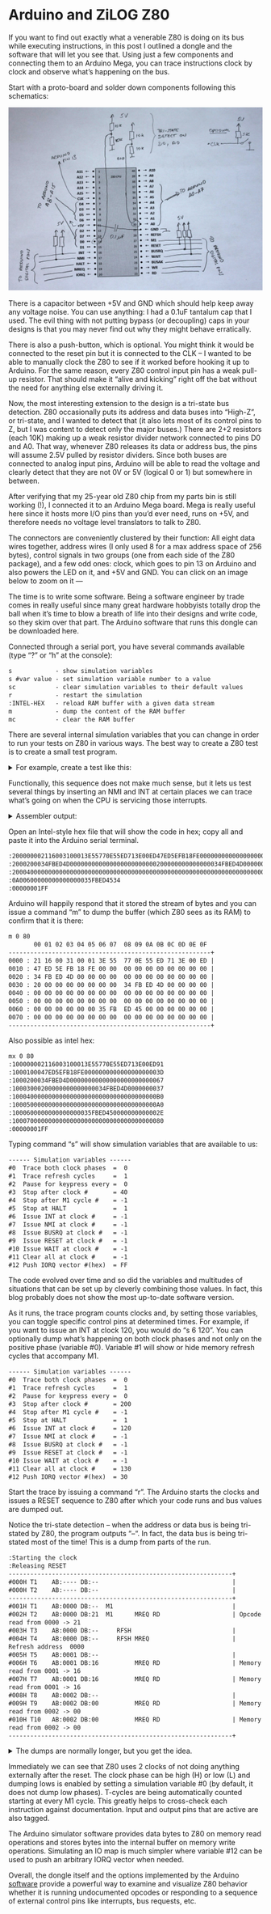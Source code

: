 # Arduino and ZiLOG Z80

If you want to find out exactly what a venerable Z80 is doing on its bus
while executing instructions, in this post I outlined a dongle and the software
that will let you see that. Using just a few components and connecting them
to an Arduino Mega, you can trace instructions clock by clock and observe what’s
happening on the bus.

Start with a proto-board and solder down components following this schematics:

![Arduino + Z80 "schematics"](arduino-z80-schematics.jpg)

There is a capacitor between +5V and GND which should help keep away any voltage noise.
You can use anything: I had a 0.1uF tantalum cap that I used. The evil thing with not
putting bypass (or decoupling) caps in your designs is that you may never find out
why they might behave erratically.

There is also a push-button, which is optional. You might think it would be connected
to the reset pin but it is connected to the CLK – I wanted to be able to manually
clock the Z80 to see if it worked before hooking it up to Arduino. For the same reason,
every Z80 control input pin has a weak pull-up resistor. That should make it “alive and
kicking” right off the bat without the need for anything else externally driving it.

Now, the most interesting extension to the design is a tri-state bus detection.
Z80 occasionally puts its address and data buses into “High-Z”, or tri-state,
and I wanted to detect that (it also lets most of its control pins to Z,
but I was content to detect only the major buses.) There are 2+2 resistors
(each 10K) making up a weak resistor divider network connected to pins D0 and A0.
That way, whenever Z80 releases its data or address bus, the pins will assume 2.5V
pulled by resistor dividers. Since both buses are connected to analog input pins,
Arduino will be able to read the voltage and clearly detect that they are not
0V or 5V (logical 0 or 1) but somewhere in between.

After verifying that my 25-year old Z80 chip from my parts bin is still working (!),
I connected it to an Arduino Mega board. Mega is really useful here since it hosts
more I/O pins than you’d ever need, runs on +5V, and therefore needs no voltage
level translators to talk to Z80.

The connectors are conveniently clustered by their function: All eight data wires together,
address wires (I only used 8 for a max address space of 256 bytes), control signals
in two groups (one from each side of the Z80 package), and a few odd ones: clock,
which goes to pin 13 on Arduino and also powers the LED on it, and +5V and GND.
You can click on an image below to zoom on it —

The time is to write some software. Being a software engineer by trade comes in really useful
since many great hardware hobbyists totally drop the ball when it’s time to blow a breath of
life into their designs and write code, so they skim over that part. The Arduino software
that runs this dongle can be downloaded here.

Connected through a serial port, you have several commands available (type “?” or “h”
at the console):

```
s            - show simulation variables
s #var value - set simulation variable number to a value
sc           - clear simulation variables to their default values
r            - restart the simulation
:INTEL-HEX   - reload RAM buffer with a given data stream
m            - dump the content of the RAM buffer
mc           - clear the RAM buffer
```

There are several internal simulation variables that you can change in order to run your tests
on Z80 in various ways. The best way to create a Z80 test is to create a small test program.

<details>
<summary>For example, create a test like this:</summary>

```
; test for IM2
stack   equ $100
        ld hl, counter
        ld sp, stack
        ld a,$55
        ld (hl),a
        ld c,$55
        out (c),0
        ld a,im2vector >> 8
        ld i,a ; high part of int vector
        im 2
        ei
        jr $ ; wait for interrupt

counter
        defs 1

        org $20 ; int routine
im2routine
        inc (hl)
        ei
        reti


        org $30 ; int vector
im2vector
        defw im2routine

        org $38 ; RST38 / IM 1 routine
        inc (hl)
        ei
        reti

        org $66 ; NMI routine
        dec (hl)
        ei
        retn
```
</details>

Functionally, this sequence does not make much sense, but it lets us test several things
by inserting an NMI and INT at certain places we can trace what’s going on
when the CPU is servicing those interrupts.

<details>
<summary>Assembler output:</summary>

```
                        ; test for IM2
                        stack   equ $100
0000    21 00 00                ld hl, counter
0003    31 00 01                ld sp, stack
0006    3E 55                   ld a,$55
0008    77                      ld (hl),a
0009    0E 55                   ld c,$55
000B    ED 71                   out (c),0
000D    3E 00                   ld a,im2vector >> 8
000F    ED 47                   ld i,a ; high part of int vector
0011    ED 5E                   im 2
0013    FB                      ei
0014    18 FE                   jr $ ; wait for interrupt

0001 <- 16 00
                        counter
0016    00                      defs 1

0017    00 00 00 00             org $20 ; int routine
001B    00 00 00 00
001F    00
                        im2routine
0020    34                      inc (hl)
0021    FB                      ei
0022    ED 4D                   reti


0024    00 00 00 00             org $30 ; int vector
0028    00 00 00 00
002C    00 00 00 00
000E <- 00
                        im2vector
0030    20 00                   defw im2routine

0032    00 00 00 00             org $38 ; RST38 / IM 1 routine
0036    00 00
0038    34                      inc (hl)
0039    FB                      ei
003A    ED 4D                   reti

003C    00 00 00 00             org $66 ; NMI routine
0040    00 00 00 00
0044    00 00 00 00
0048    00 00 00 00
004C    00 00 00 00
0050    00 00 00 00
0054    00 00 00 00
0058    00 00 00 00
005C    00 00 00 00
0060    00 00 00 00
0064    00 00
0066    35                      dec (hl)
0067    FB                      ei
0068    ED 45                   retn

0020                    IM2ROUTINE
0016                    COUNTER
0030                    IM2VECTOR
0100                    STACK

Using RAM range [0x0000...0x0069]
```
</details>

Open an Intel-style hex file
that will show the code in hex; copy all and paste it into the Arduino serial terminal.

```
:200000002116003100013E55770E55ED713E00ED47ED5EFB18FE00000000000000000000DE
:2000200034FBED4D000000000000000000000000200000000000000034FBED4D00000000CE
:200040000000000000000000000000000000000000000000000000000000000000000000A0
:0A00600000000000000035FBED4534
:00000001FF
```

Arduino will happily respond that it stored the stream of bytes and you can issue a command “m”
to dump the buffer (which Z80 sees as its RAM) to confirm that it is there:

```
m 0 80
       00 01 02 03 04 05 06 07  08 09 0A 0B 0C 0D 0E 0F
--------------------------------------------------------+
0000 : 21 16 00 31 00 01 3E 55  77 0E 55 ED 71 3E 00 ED |
0010 : 47 ED 5E FB 18 FE 00 00  00 00 00 00 00 00 00 00 |
0020 : 34 FB ED 4D 00 00 00 00  00 00 00 00 00 00 00 00 |
0030 : 20 00 00 00 00 00 00 00  34 FB ED 4D 00 00 00 00 |
0040 : 00 00 00 00 00 00 00 00  00 00 00 00 00 00 00 00 |
0050 : 00 00 00 00 00 00 00 00  00 00 00 00 00 00 00 00 |
0060 : 00 00 00 00 00 00 35 FB  ED 45 00 00 00 00 00 00 |
0070 : 00 00 00 00 00 00 00 00  00 00 00 00 00 00 00 00 |
--------------------------------------------------------+
```

Also possible as intel hex:

```
mx 0 80
:100000002116003100013E55770E55ED713E00ED91
:1000100047ED5EFB18FE000000000000000000003D
:1000200034FBED4D00000000000000000000000067
:10003000200000000000000034FBED4D0000000037
:1000400000000000000000000000000000000000B0
:1000500000000000000000000000000000000000A0
:1000600000000000000035FBED450000000000002E
:100070000000000000000000000000000000000080
:00000001FF
```

Typing command “s” will show simulation variables that are available to us:

```
------ Simulation variables ------
#0  Trace both clock phases  =  0
#1  Trace refresh cycles     =  1
#2  Pause for keypress every =  0
#3  Stop after clock #       = 40
#4  Stop after M1 cycle #    = -1
#5  Stop at HALT             =  1
#6  Issue INT at clock #     = -1
#7  Issue NMI at clock #     = -1
#8  Issue BUSRQ at clock #   = -1
#9  Issue RESET at clock #   = -1
#10 Issue WAIT at clock #    = -1
#11 Clear all at clock #     = -1
#12 Push IORQ vector #(hex)  = FF
```

The code evolved over time and so did the variables and multitudes of situations that can
be set up by cleverly combining those values. In fact, this blog probably does not show
the most up-to-date software version.

As it runs, the trace program counts clocks and, by setting those variables, you can toggle
specific control pins at determined times. For example, if you want to issue an INT at clock 120,
you would do “s 6 120”. You can optionally dump what’s happening on both clock phases and not
only on the positive phase (variable #0). Variable #1 will show or hide memory refresh cycles
that accompany M1.

```
------ Simulation variables ------
#0  Trace both clock phases  =  0
#1  Trace refresh cycles     =  1
#2  Pause for keypress every =  0
#3  Stop after clock #       = 200
#4  Stop after M1 cycle #    = -1
#5  Stop at HALT             =  1
#6  Issue INT at clock #     = 120
#7  Issue NMI at clock #     = -1
#8  Issue BUSRQ at clock #   = -1
#9  Issue RESET at clock #   = -1
#10 Issue WAIT at clock #    = -1
#11 Clear all at clock #     = 130
#12 Push IORQ vector #(hex)  = 30
```

Start the trace by issuing a command “r”. The Arduino starts the clocks and issues a RESET
sequence to Z80 after which your code runs and bus values are dumped out.

Notice the tri-state detection – when the address or data bus is being tri-stated by Z80,
the program outputs “–“. In fact, the data bus is being tri-stated most of the time!
This is a dump from parts of the run.

```
:Starting the clock
:Releasing RESET
--------------------------------------------------------------+
#000H T1    AB:---- DB:--                                     |
#000H T2    AB:---- DB:--                                     |
--------------------------------------------------------------+
#001H T1    AB:0000 DB:--  M1                                 |
#002H T2    AB:0000 DB:21  M1      MREQ RD                    | Opcode read from 0000 -> 21
#003H T3    AB:0000 DB:--     RFSH                            |
#004H T4    AB:0000 DB:--     RFSH MREQ                       | Refresh address  0000
#005H T5    AB:0001 DB:--                                     |
#006H T6    AB:0001 DB:16          MREQ RD                    | Memory read from 0001 -> 16
#007H T7    AB:0001 DB:16          MREQ RD                    | Memory read from 0001 -> 16
#008H T8    AB:0002 DB:--                                     |
#009H T9    AB:0002 DB:00          MREQ RD                    | Memory read from 0002 -> 00
#010H T10   AB:0002 DB:00          MREQ RD                    | Memory read from 0002 -> 00
--------------------------------------------------------------+
```

<details>
<summary>The dumps are normally longer, but you get the idea.</summary>

```
:Starting the clock
:Releasing RESET
--------------------------------------------------------------+
#000H T1    AB:---- DB:--                                     |
#000H T2    AB:---- DB:--                                     |
--------------------------------------------------------------+
#001H T1    AB:0000 DB:--  M1                                 |
#002H T2    AB:0000 DB:21  M1      MREQ RD                    | Opcode read from 0000 -> 21
#003H T3    AB:0000 DB:--     RFSH                            |
#004H T4    AB:0000 DB:--     RFSH MREQ                       | Refresh address  0000
#005H T5    AB:0001 DB:--                                     |
#006H T6    AB:0001 DB:16          MREQ RD                    | Memory read from 0001 -> 16
#007H T7    AB:0001 DB:16          MREQ RD                    | Memory read from 0001 -> 16
#008H T8    AB:0002 DB:--                                     |
#009H T9    AB:0002 DB:00          MREQ RD                    | Memory read from 0002 -> 00
#010H T10   AB:0002 DB:00          MREQ RD                    | Memory read from 0002 -> 00
--------------------------------------------------------------+
#011H T1    AB:0003 DB:--  M1                                 |
#012H T2    AB:0003 DB:31  M1      MREQ RD                    | Opcode read from 0003 -> 31
#013H T3    AB:0001 DB:--     RFSH                            |
#014H T4    AB:0001 DB:--     RFSH MREQ                       | Refresh address  0001
#015H T5    AB:0004 DB:--                                     |
#016H T6    AB:0004 DB:00          MREQ RD                    | Memory read from 0004 -> 00
#017H T7    AB:0004 DB:00          MREQ RD                    | Memory read from 0004 -> 00
#018H T8    AB:0005 DB:--                                     |
#019H T9    AB:0005 DB:01          MREQ RD                    | Memory read from 0005 -> 01
#020H T10   AB:0005 DB:01          MREQ RD                    | Memory read from 0005 -> 01
--------------------------------------------------------------+
#021H T1    AB:0006 DB:--  M1                                 |
#022H T2    AB:0006 DB:3E  M1      MREQ RD                    | Opcode read from 0006 -> 3E
#023H T3    AB:0002 DB:--     RFSH                            |
#024H T4    AB:0002 DB:--     RFSH MREQ                       | Refresh address  0002
#025H T5    AB:0007 DB:--                                     |
#026H T6    AB:0007 DB:55          MREQ RD                    | Memory read from 0007 -> 55
#027H T7    AB:0007 DB:55          MREQ RD                    | Memory read from 0007 -> 55
--------------------------------------------------------------+
#028H T1    AB:0008 DB:--  M1                                 |
#029H T2    AB:0008 DB:77  M1      MREQ RD                    | Opcode read from 0008 -> 77
#030H T3    AB:0003 DB:--     RFSH                            |
#031H T4    AB:0003 DB:--     RFSH MREQ                       | Refresh address  0003
#032H T5    AB:0016 DB:--                                     |
#033H T6    AB:0016 DB:55          MREQ                       |
#034H T7    AB:0016 DB:55          MREQ    WR                 | Memory write to  0016 <- 55
--------------------------------------------------------------+
#035H T1    AB:0009 DB:--  M1                                 |
#036H T2    AB:0009 DB:0E  M1      MREQ RD                    | Opcode read from 0009 -> 0E
#037H T3    AB:0004 DB:--     RFSH                            |
#038H T4    AB:0004 DB:--     RFSH MREQ                       | Refresh address  0004
#039H T5    AB:000A DB:--                                     |
#040H T6    AB:000A DB:55          MREQ RD                    | Memory read from 000A -> 55
#041H T7    AB:000A DB:55          MREQ RD                    | Memory read from 000A -> 55
--------------------------------------------------------------+
#042H T1    AB:000B DB:--  M1                                 |
#043H T2    AB:000B DB:ED  M1      MREQ RD                    | Opcode read from 000B -> ED
#044H T3    AB:0005 DB:--     RFSH                            |
#045H T4    AB:0005 DB:--     RFSH MREQ                       | Refresh address  0005
--------------------------------------------------------------+
#046H T1    AB:000C DB:--  M1                                 |
#047H T2    AB:000C DB:71  M1      MREQ RD                    | Opcode read from 000C -> 71
#048H T3    AB:0006 DB:--     RFSH                            |
#049H T4    AB:0006 DB:--     RFSH MREQ                       | Refresh address  0006
#050H T5    AB:0055 DB:--                                     |
#051H T6    AB:0055 DB:00                  WR IORQ            | I/O write to 0055 <- 00
#052H T7    AB:0055 DB:00                  WR IORQ            | I/O write to 0055 <- 00
#053H T8    AB:0055 DB:00                  WR IORQ            | I/O write to 0055 <- 00
--------------------------------------------------------------+
#054H T1    AB:000D DB:--  M1                                 |
#055H T2    AB:000D DB:3E  M1      MREQ RD                    | Opcode read from 000D -> 3E
#056H T3    AB:0007 DB:--     RFSH                            |
#057H T4    AB:0007 DB:--     RFSH MREQ                       | Refresh address  0007
#058H T5    AB:000E DB:--                                     |
#059H T6    AB:000E DB:00          MREQ RD                    | Memory read from 000E -> 00
#060H T7    AB:000E DB:00          MREQ RD                    | Memory read from 000E -> 00
--------------------------------------------------------------+
#061H T1    AB:000F DB:--  M1                                 |
#062H T2    AB:000F DB:ED  M1      MREQ RD                    | Opcode read from 000F -> ED
#063H T3    AB:0008 DB:--     RFSH                            |
#064H T4    AB:0008 DB:--     RFSH MREQ                       | Refresh address  0008
--------------------------------------------------------------+
#065H T1    AB:0010 DB:--  M1                                 |
#066H T2    AB:0010 DB:47  M1      MREQ RD                    | Opcode read from 0010 -> 47
#067H T3    AB:0009 DB:--     RFSH                            |
#068H T4    AB:0009 DB:--     RFSH MREQ                       | Refresh address  0009
#069H T5    AB:0009 DB:--                                     |
--------------------------------------------------------------+
#070H T1    AB:0011 DB:--  M1                                 |
#071H T2    AB:0011 DB:ED  M1      MREQ RD                    | Opcode read from 0011 -> ED
#072H T3    AB:000A DB:--     RFSH                            |
#073H T4    AB:000A DB:--     RFSH MREQ                       | Refresh address  000A
--------------------------------------------------------------+
#074H T1    AB:0012 DB:--  M1                                 |
#075H T2    AB:0012 DB:5E  M1      MREQ RD                    | Opcode read from 0012 -> 5E
#076H T3    AB:000B DB:--     RFSH                            |
#077H T4    AB:000B DB:--     RFSH MREQ                       | Refresh address  000B
--------------------------------------------------------------+
#078H T1    AB:0013 DB:--  M1                                 |
#079H T2    AB:0013 DB:FB  M1      MREQ RD                    | Opcode read from 0013 -> FB
#080H T3    AB:000C DB:--     RFSH                            |
#081H T4    AB:000C DB:--     RFSH MREQ                       | Refresh address  000C
--------------------------------------------------------------+
#082H T1    AB:0014 DB:--  M1                                 |
#083H T2    AB:0014 DB:18  M1      MREQ RD                    | Opcode read from 0014 -> 18
#084H T3    AB:000D DB:--     RFSH                            |
#085H T4    AB:000D DB:--     RFSH MREQ                       | Refresh address  000D
#086H T5    AB:0015 DB:--                                     |
#087H T6    AB:0015 DB:FE          MREQ RD                    | Memory read from 0015 -> FE
#088H T7    AB:0015 DB:FE          MREQ RD                    | Memory read from 0015 -> FE
#089H T8    AB:0015 DB:--                                     |
#090H T9    AB:0015 DB:--                                     |
#091H T10   AB:0015 DB:--                                     |
#092H T11   AB:0015 DB:--                                     |
#093H T12   AB:0015 DB:--                                     |
--------------------------------------------------------------+
#094H T1    AB:0014 DB:--  M1                                 |
#095H T2    AB:0014 DB:18  M1      MREQ RD                    | Opcode read from 0014 -> 18
#096H T3    AB:000E DB:--     RFSH                            |
#097H T4    AB:000E DB:--     RFSH MREQ                       | Refresh address  000E
#098H T5    AB:0015 DB:--                                     |
#099H T6    AB:0015 DB:FE          MREQ RD                    | Memory read from 0015 -> FE
#100H T7    AB:0015 DB:FE          MREQ RD                    | Memory read from 0015 -> FE
#101H T8    AB:0015 DB:--                                     |
#102H T9    AB:0015 DB:--                                     |
#103H T10   AB:0015 DB:--                                     |
#104H T11   AB:0015 DB:--                                     |
#105H T12   AB:0015 DB:--                                     |
--------------------------------------------------------------+
#106H T1    AB:0014 DB:--  M1                                 |
#107H T2    AB:0014 DB:18  M1      MREQ RD                    | Opcode read from 0014 -> 18
#108H T3    AB:000F DB:--     RFSH                            |
#109H T4    AB:000F DB:--     RFSH MREQ                       | Refresh address  000F
#110H T5    AB:0015 DB:--                                     |
#111H T6    AB:0015 DB:FE          MREQ RD                    | Memory read from 0015 -> FE
#112H T7    AB:0015 DB:FE          MREQ RD                    | Memory read from 0015 -> FE
#113H T8    AB:0015 DB:--                                     |
#114H T9    AB:0015 DB:--                                     |
#115H T10   AB:0015 DB:--                                     |
#116H T11   AB:0015 DB:--                                     |
#117H T12   AB:0015 DB:--                                     |
--------------------------------------------------------------+
#118H T1    AB:0014 DB:--  M1                                 |
#119H T2    AB:0014 DB:18  M1      MREQ RD                    | Opcode read from 0014 -> 18
#120H T3    AB:0010 DB:--     RFSH                            |
#121H T4    AB:0010 DB:--     RFSH MREQ                       |[INT] Refresh address  0010
#122H T5    AB:0015 DB:--                                     |[INT]
#123H T6    AB:0015 DB:FE          MREQ RD                    |[INT] Memory read from 0015 -> FE
#124H T7    AB:0015 DB:FE          MREQ RD                    |[INT] Memory read from 0015 -> FE
#125H T8    AB:0015 DB:--                                     |[INT]
#126H T9    AB:0015 DB:--                                     |[INT]
#127H T10   AB:0015 DB:--                                     |[INT]
#128H T11   AB:0015 DB:--                                     |[INT]
#129H T12   AB:0015 DB:--                                     |[INT]
--------------------------------------------------------------+
#130H T1    AB:0014 DB:--  M1                                 |[INT]
#131H T2    AB:0014 DB:--  M1                                 |
#132H T3    AB:0014 DB:--  M1                                 |
#133H T4    AB:0014 DB:30  M1                 IORQ            | Pushing vector 30
#134H T5    AB:0011 DB:--     RFSH                            |
#135H T6    AB:0011 DB:--     RFSH MREQ                       | Refresh address  0011
#136H T7    AB:0011 DB:--                                     |
#137H T8    AB:00FF DB:--                                     |
#138H T9    AB:00FF DB:00          MREQ                       |
#139H T10   AB:00FF DB:00          MREQ    WR                 | Memory write to  00FF <- 00
#140H T11   AB:00FE DB:--                                     |
#141H T12   AB:00FE DB:14          MREQ                       |
#142H T13   AB:00FE DB:14          MREQ    WR                 | Memory write to  00FE <- 14
#143H T14   AB:0030 DB:--                                     |
#144H T15   AB:0030 DB:20          MREQ RD                    | Memory read from 0030 -> 20
#145H T16   AB:0030 DB:20          MREQ RD                    | Memory read from 0030 -> 20
#146H T17   AB:0031 DB:--                                     |
#147H T18   AB:0031 DB:00          MREQ RD                    | Memory read from 0031 -> 00
#148H T19   AB:0031 DB:00          MREQ RD                    | Memory read from 0031 -> 00
--------------------------------------------------------------+
#149H T1    AB:0020 DB:--  M1                                 |
#150H T2    AB:0020 DB:34  M1      MREQ RD                    | Opcode read from 0020 -> 34
#151H T3    AB:0012 DB:--     RFSH                            |
#152H T4    AB:0012 DB:--     RFSH MREQ                       | Refresh address  0012
#153H T5    AB:0016 DB:--                                     |
#154H T6    AB:0016 DB:55          MREQ RD                    | Memory read from 0016 -> 55
#155H T7    AB:0016 DB:55          MREQ RD                    | Memory read from 0016 -> 55
#156H T8    AB:0016 DB:--                                     |
#157H T9    AB:0016 DB:--                                     |
#158H T10   AB:0016 DB:56          MREQ                       |
#159H T11   AB:0016 DB:56          MREQ    WR                 | Memory write to  0016 <- 56
--------------------------------------------------------------+
#160H T1    AB:0021 DB:--  M1                                 |
#161H T2    AB:0021 DB:FB  M1      MREQ RD                    | Opcode read from 0021 -> FB
#162H T3    AB:0013 DB:--     RFSH                            |
#163H T4    AB:0013 DB:--     RFSH MREQ                       | Refresh address  0013
--------------------------------------------------------------+
#164H T1    AB:0022 DB:--  M1                                 |
#165H T2    AB:0022 DB:ED  M1      MREQ RD                    | Opcode read from 0022 -> ED
#166H T3    AB:0014 DB:--     RFSH                            |
#167H T4    AB:0014 DB:--     RFSH MREQ                       | Refresh address  0014
--------------------------------------------------------------+
#168H T1    AB:0023 DB:--  M1                                 |
#169H T2    AB:0023 DB:4D  M1      MREQ RD                    | Opcode read from 0023 -> 4D
#170H T3    AB:0015 DB:--     RFSH                            |
#171H T4    AB:0015 DB:--     RFSH MREQ                       | Refresh address  0015
#172H T5    AB:00FE DB:--                                     |
#173H T6    AB:00FE DB:14          MREQ RD                    | Memory read from 00FE -> 14
#174H T7    AB:00FE DB:14          MREQ RD                    | Memory read from 00FE -> 14
#175H T8    AB:00FF DB:--                                     |
#176H T9    AB:00FF DB:00          MREQ RD                    | Memory read from 00FF -> 00
#177H T10   AB:00FF DB:00          MREQ RD                    | Memory read from 00FF -> 00
--------------------------------------------------------------+
#178H T1    AB:0014 DB:--  M1                                 |
#179H T2    AB:0014 DB:18  M1      MREQ RD                    | Opcode read from 0014 -> 18
#180H T3    AB:0016 DB:--     RFSH                            |
#181H T4    AB:0016 DB:--     RFSH MREQ                       | Refresh address  0016
#182H T5    AB:0015 DB:--                                     |
#183H T6    AB:0015 DB:FE          MREQ RD                    | Memory read from 0015 -> FE
#184H T7    AB:0015 DB:FE          MREQ RD                    | Memory read from 0015 -> FE
#185H T8    AB:0015 DB:--                                     |
#186H T9    AB:0015 DB:--                                     |
#187H T10   AB:0015 DB:--                                     |
#188H T11   AB:0015 DB:--                                     |
#189H T12   AB:0015 DB:--                                     |
--------------------------------------------------------------+
#190H T1    AB:0014 DB:--  M1                                 |
#191H T2    AB:0014 DB:18  M1      MREQ RD                    | Opcode read from 0014 -> 18
#192H T3    AB:0017 DB:--     RFSH                            |
#193H T4    AB:0017 DB:--     RFSH MREQ                       | Refresh address  0017
#194H T5    AB:0015 DB:--                                     |
#195H T6    AB:0015 DB:FE          MREQ RD                    | Memory read from 0015 -> FE
#196H T7    AB:0015 DB:FE          MREQ RD                    | Memory read from 0015 -> FE
#197H T8    AB:0015 DB:--                                     |
#198H T9    AB:0015 DB:--                                     |
#199H T10   AB:0015 DB:--                                     |
#200H T11   AB:0015 DB:--                                     |
--------------------------------------------------------------+
:Simulation stopped: 200 clocks reached
```
</details>

Immediately we can see that Z80 uses 2 clocks of not doing anything externally after the reset.
The clock phase can be high (H) or low (L) and dumping lows is enabled by setting a simulation
variable #0 (by default, it does not dump low phases). T-cycles are being automatically counted
starting at every M1 cycle. This greatly helps to cross-check each instruction against
documentation. Input and output pins that are active are also tagged.

The Arduino simulator software provides data bytes to Z80 on memory read operations and stores
bytes into the internal buffer on memory write operations. Simulating an IO map is much simpler
where variable #12 can be used to push an arbitrary IORQ vector when needed.

Overall, the dongle itself and the options implemented by the Arduino [software](Z80_dongle/Z80_dongle.ino)
provide a powerful way to examine and visualize Z80 behavior whether it is running undocumented
opcodes or responding to a sequence of external control pins like interrupts, bus requests, etc.
